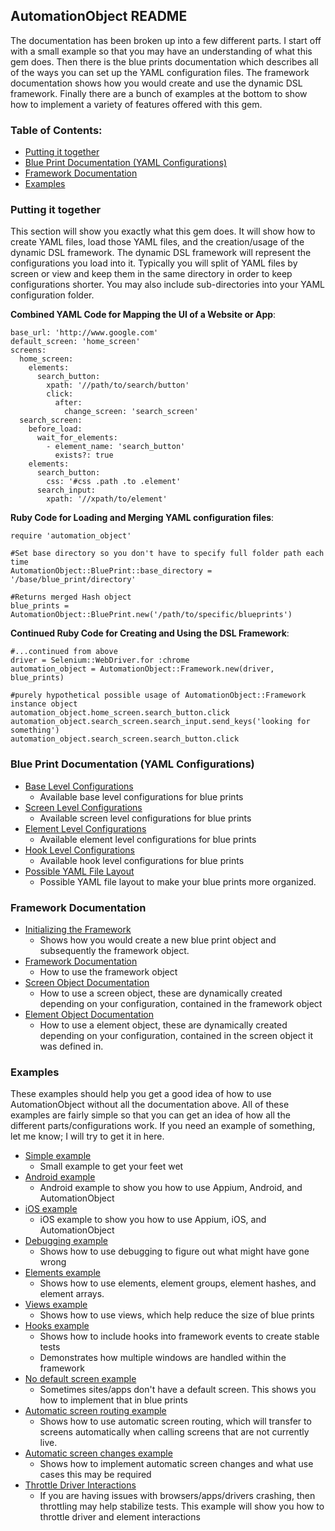 AutomationObject README
----

The documentation has been broken up into a few different parts.  I start off with a small example so that you may have
an understanding of what this gem does.  Then there is the blue prints documentation which describes all of the ways you
can set up the YAML configuration files.  The framework documentation shows how you would create and use the dynamic DSL
framework.  Finally there are a bunch of examples at the bottom to show how to implement a variety of features offered
with this gem.

### Table of Contents:
*    [Putting it together](#putting-it-together)
*    [Blue Print Documentation (YAML Configurations)](#blue-print-documentation-yaml-configurations)
*    [Framework Documentation](#framework-documentation)
*    [Examples](#examples)

### Putting it together

This section will show you exactly what this gem does.  It will show how to create YAML files, load those YAML files,
and the creation/usage of the dynamic DSL framework.  The dynamic DSL framework will represent the configurations you
load into it.  Typically you will split of YAML files by screen or view and keep them in the same directory
in order to keep configurations shorter.  You may also include sub-directories into your YAML configuration folder.

__Combined YAML Code for Mapping the UI of a Website or App__:
```
base_url: 'http://www.google.com'
default_screen: 'home_screen'
screens:
  home_screen:
    elements:
      search_button:
        xpath: '//path/to/search/button'
        click:
          after:
            change_screen: 'search_screen'
  search_screen:
    before_load:
      wait_for_elements:
        - element_name: 'search_button'
          exists?: true
    elements:
      search_button:
        css: '#css .path .to .element'
      search_input:
        xpath: '//xpath/to/element'
```

__Ruby Code for Loading and Merging YAML configuration files__:
```
require 'automation_object'

#Set base directory so you don't have to specify full folder path each time
AutomationObject::BluePrint::base_directory = '/base/blue_print/directory'

#Returns merged Hash object
blue_prints = AutomationObject::BluePrint.new('/path/to/specific/blueprints')
```

__Continued Ruby Code for Creating and Using the DSL Framework__:
```
#...continued from above
driver = Selenium::WebDriver.for :chrome
automation_object = AutomationObject::Framework.new(driver, blue_prints)

#purely hypothetical possible usage of AutomationObject::Framework instance object
automation_object.home_screen.search_button.click
automation_object.search_screen.search_input.send_keys('looking for something')
automation_object.search_screen.search_button.click
```

### Blue Print Documentation (YAML Configurations)
- [Base Level Configurations](blue_prints/base_level_configurations.md)
  - Available base level configurations for blue prints
- [Screen Level Configurations](blue_prints/screen_level_configurations.md)
  - Available screen level configurations for blue prints
- [Element Level Configurations](blue_prints/element_level_keys.md)
  - Available element level configurations for blue prints
- [Hook Level Configurations](blue_prints/hook_level_configurations.md)
  - Available hook level configurations for blue prints
- [Possible YAML File Layout](blue_prints/possible_yaml_file_layout.md)
  - Possible YAML file layout to make your blue prints more organized.

### Framework Documentation

- [Initializing the Framework](framework/initializing_the_framework.md)
  - Shows how you would create a new blue print object and subsequently the framework object.
- [Framework Documentation](framework/framework.md)
  - How to use the framework object
- [Screen Object Documentation](framework/screen_object.md)
  - How to use a screen object, these are dynamically created depending on your configuration, contained in the framework
  object
- [Element Object Documentation](framework/element_object.md)
  - How to use a element object, these are dynamically created depending on your configuration, contained in the
  screen object it was defined in.

### Examples

These examples should help you get a good idea of how to use AutomationObject without all the documentation above.
All of these examples are fairly simple so that you can get an idea of how all the different parts/configurations work.
If you need an example of something, let me know; I will try to get it in here.

- [Simple example](examples/simple)
  - Small example to get your feet wet
- [Android example](examples/android)
  - Android example to show you how to use Appium, Android, and AutomationObject
- [iOS example](examples/ios)
  - iOS example to show you how to use Appium, iOS, and AutomationObject
- [Debugging example](examples/debugging)
  - Shows how to use debugging to figure out what might have gone wrong
- [Elements example](examples/elements)
  - Shows how to use elements, element groups, element hashes, and element arrays.
- [Views example](examples/views)
  - Shows how to use views, which help reduce the size of blue prints
- [Hooks example](examples/hooks)
  - Shows how to include hooks into framework events to create stable tests
  - Demonstrates how multiple windows are handled within the framework
- [No default screen example](examples/no_default_screen)
  - Sometimes sites/apps don't have a default screen.  This shows you how to implement that in blue prints
- [Automatic screen routing example](examples/automatic_screen_routing)
  - Shows how to use automatic screen routing, which will transfer to screens automatically when calling screens that are not
  currently live.
- [Automatic screen changes example](examples/automatic_screen_changes)
  - Shows how to implement automatic screen changes and what use cases this may be required
- [Throttle Driver Interactions](examples/throttle_driver_interactions)
  - If you are having issues with browsers/apps/drivers crashing, then throttling may help stabilize tests.
  This example will show you how to throttle driver and element interactions